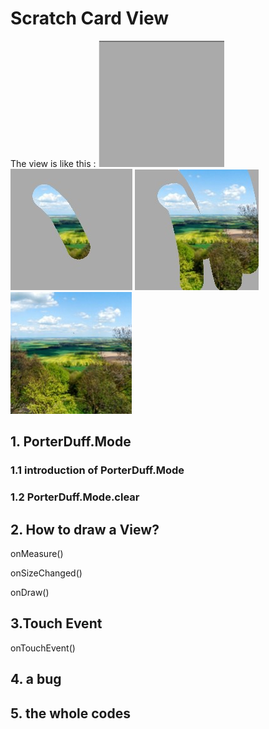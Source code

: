 # Scratch Card View

The view is like this : 
![](/imgs/Scratch001.jpg)
![](/imgs/Scratch002.jpg)
![](/imgs/Scratch003.jpg)
![](/imgs/Scratch004.jpg)

## 1. PorterDuff.Mode

### 1.1 introduction of PorterDuff.Mode

### 1.2 PorterDuff.Mode.clear



## 2. How to draw a View?
onMeasure()

onSizeChanged()

onDraw()


## 3.Touch Event
onTouchEvent()


## 4. a bug


## 5. the whole codes

